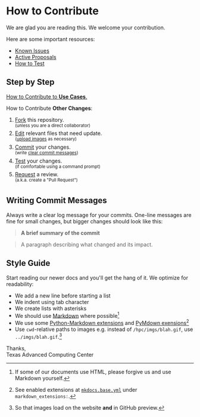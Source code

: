 # How to Contribute

We are glad you are reading this. We welcome your contribution.

Here are some important resources:

* [Known Issues](https://github.com/TACC/TACC-Docs/issues)
* [Active Proposals](https://github.com/TACC/TACC-Docs/pulls)
* [How to Test](./TESTING.md)

## Step by Step

[How to Contribute to **Use Cases**.](https://github.com/DesignSafe-CI/DS-User-Guide/blob/main/user-guide/docs/usecases/README.md)

How to Contribute **Other Changes**:

1. [Fork](https://docs.github.com/en/pull-requests/collaborating-with-pull-requests/working-with-forks/fork-a-repo) this repository.\
    <sup>(unless you are a direct collaborator)</sup>
2. [Edit](https://docs.github.com/en/repositories/working-with-files/managing-files/editing-files) relevant files that need update.\
    <sup>([upload images](https://docs.github.com/en/repositories/working-with-files/managing-files/adding-a-file-to-a-repository) as necessary)</sup>
4. [Commit](https://docs.github.com/en/pull-requests/committing-changes-to-your-project/creating-and-editing-commits/about-commits) your changes.\
    <sup>(write [clear commit messages](#writing-commit-messages))</sup>
5. [Test](#testing) your changes.\
    <sup>(if comfortable using a command prompt)</sup>
6. [Request](https://docs.github.com/en/pull-requests/collaborating-with-pull-requests/proposing-changes-to-your-work-with-pull-requests/creating-a-pull-request) a review.\
    <sup>(a.k.a. create a "Pull Request")</sup>

## Writing Commit Messages

Always write a clear log message for your commits. One-line messages are fine for small changes, but bigger changes should look like this:

> **A brief summary of the commit**

> A paragraph describing what changed and its impact.

## Style Guide

Start reading our newer docs and you'll get the hang of it. We optimize for readability:

* We add a new line before starting a list
* We indent using tab character
* We create lists with asterisks
* We should use [Markdown](https://www.markdownguide.org/) where possible[^1]
* We use some [Python-Markdown extensions](https://python-markdown.github.io/extensions/) and [PyMdown exensions](https://facelessuser.github.io/pymdown-extensions/#extensions)[^2]
* Use `cwd`-relative paths to images e.g. instead of `/hpc/imgs/blah.gif`, use `../imgs/blah.gif`.[^3]

[^1]: If some of our documents use HTML, please forgive us and use Markdown yourself.
[^2]: See enabled extensions at [`mkdocs.base.yml`](https://github.com/TACC/TACC-Docs/blob/main/mkdocs.base.yml) under `markdown_extensions:`.
[^3]: So that images load on the website **and** in GitHub preview.

Thanks,\
Texas Advanced Computing Center
